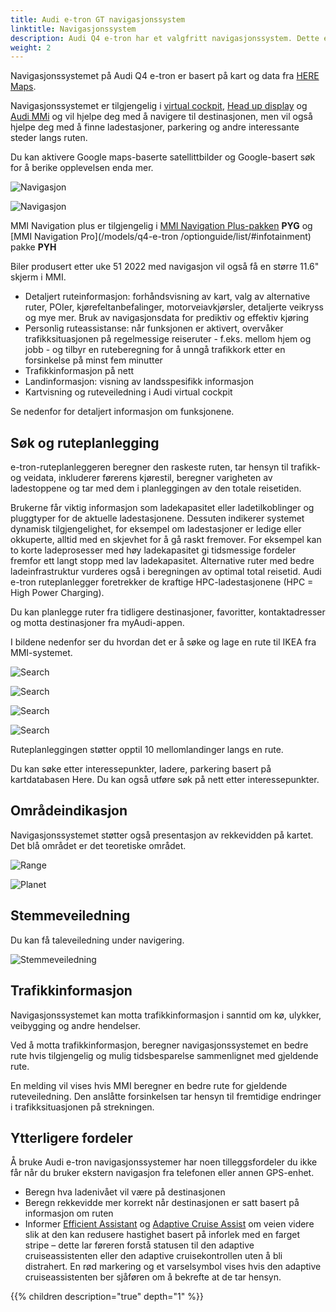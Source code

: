 ```yaml
---
title: Audi e-tron GT navigasjonssystem
linktitle: Navigasjonssystem
description: Audi Q4 e-tron har et valgfritt navigasjonssystem. Dette er MMI Navigation plus-systemet som hjelper deg med å navigere til destinasjonen.
weight: 2
---
```


Navigasjonssystemet på Audi Q4 e-tron er basert på kart og data fra [HERE Maps](https://www.here.com/strategic-alliances/audi/IVIdemo).

Navigasjonssystemet er tilgjengelig i [virtual cockpit](../virtualcockpit/), [Head up display](../headupdisplay/) og [Audi MMi](../mmi/) og vil hjelpe deg med å navigere til destinasjonen, men vil også hjelpe deg med å finne ladestasjoner, parkering og andre interessante steder langs ruten.

Du kan aktivere Google maps-baserte satellittbilder og Google-basert søk for å berike opplevelsen enda mer.

![Navigasjon](navigationmmiscreen.jpg "Navigasjon i MMI hovedskjerm")

![Navigasjon](mminavigationvirtualcockpit.jpg "Navigasjon i virtuell cockpit")

MMI Navigation plus er tilgjengelig i [MMI Navigation Plus-pakken](/models/q4-e-tron/optionguide/list/#infotainment) **PYG** og [MMI Navigation Pro](/models/q4-e-tron /optionguide/list/#infotainment) pakke **PYH**

Biler produsert etter uke 51 2022 med navigasjon vil også få en større 11.6" skjerm i MMI. 


- Detaljert ruteinformasjon: forhåndsvisning av kart, valg av alternative ruter, POIer, kjørefeltanbefalinger, motorveiavkjørsler, detaljerte veikryss og mye mer. Bruk av navigasjonsdata for prediktiv og effektiv kjøring
- Personlig ruteassistanse: når funksjonen er aktivert, overvåker trafikksituasjonen på regelmessige reiseruter - f.eks. mellom hjem og jobb - og tilbyr en ruteberegning for å unngå trafikkork etter en forsinkelse på minst fem minutter
- Trafikkinformasjon på nett
- Landinformasjon: visning av landsspesifikk informasjon
- Kartvisning og ruteveiledning i Audi virtual cockpit

Se nedenfor for detaljert informasjon om funksjonene.

## Søk og ruteplanlegging

e-tron-ruteplanleggeren beregner den raskeste ruten, tar hensyn til trafikk- og veidata, inkluderer førerens kjørestil, beregner varigheten av ladestoppene og tar med dem i planleggingen av den totale reisetiden.

Brukerne får viktig informasjon som ladekapasitet eller ladetilkoblinger og pluggtyper for de aktuelle ladestasjonene. Dessuten indikerer systemet dynamisk tilgjengelighet, for eksempel om ladestasjoner er ledige eller okkuperte, alltid med en skjevhet for å gå raskt fremover. For eksempel kan to korte ladeprosesser med høy ladekapasitet gi tidsmessige fordeler fremfor ett langt stopp med lav ladekapasitet. Alternative ruter med bedre ladeinfrastruktur vurderes også i beregningen av optimal total reisetid. Audi e-tron ruteplanlegger foretrekker de kraftige HPC-ladestasjonene (HPC = High Power Charging).

Du kan planlegge ruter fra tidligere destinasjoner, favoritter, kontaktadresser og motta destinasjoner fra myAudi-appen.

I bildene nedenfor ser du hvordan det er å søke og lage en rute til IKEA fra MMI-systemet.

![Search](search2.jpg "Trinn 2: Velge riktig søkeresultat og trykke start")

![Search](search3.jpg "Trinn 3: Navigasjon informerer om at du ikke har nok lading ved å gå til IKEA og foreslår å legge til lading langs ruten")

![Search](search4.jpg "Trinn 4: Foreslåtte ladestopp inkludert forventet batteriladingstilstand på destinasjonen")

![Search](search5.jpg "Trinn 5: Planlagt rute")

Ruteplanleggingen støtter opptil 10 mellomlandinger langs en rute.

Du kan søke etter interessepunkter, ladere, parkering basert på kartdatabasen Here. Du kan også utføre søk på nett etter interessepunkter.

## Områdeindikasjon

Navigasjonssystemet støtter også presentasjon av rekkevidden på kartet. Det blå området er det teoretiske området.

![Range](range.jpg "Rekkevidden angitt med det blå området")

![Planet](planet.jpg "Du kan dekke hele planeten med din helelektriske Audi")

## Stemmeveiledning

Du kan få taleveiledning under navigering.

![Stemmeveiledning](voiceguidance.jpg "Du kan kontrollere hvor mye stemmeveiledning du trenger")

## Trafikkinformasjon

Navigasjonssystemet kan motta trafikkinformasjon i sanntid om kø, ulykker, veibygging og andre hendelser.

Ved å motta trafikkinformasjon, beregner navigasjonssystemet en bedre rute hvis tilgjengelig og mulig tidsbesparelse sammenlignet med gjeldende rute.

En melding vil vises hvis MMI beregner en bedre rute for gjeldende ruteveiledning. Den anslåtte forsinkelsen tar hensyn til fremtidige endringer i trafikksituasjonen på strekningen.

## Ytterligere fordeler

Å bruke Audi e-tron navigasjonssystemer har noen tilleggsfordeler du ikke får når du bruker ekstern navigasjon fra telefonen eller annen GPS-enhet.

- Beregn hva ladenivået vil være på destinasjonen
- Beregn rekkevidde mer korrekt når destinasjonen er satt basert på informasjon om ruten
- Informer [Efficient Assistant](/models/e-tron/technology/drivingassistance/predictiveefficiencyassist/) og [Adaptive Cruise Assist](/models/e-tron/technology/drivingassistance/adaptivecruiseassist/) om veien videre slik at den kan redusere hastighet basert på inforlek med en farget stripe – dette lar føreren forstå statusen til den adaptive cruiseassistenten eller den adaptive cruisekontrollen uten å bli distrahert. En rød markering og et varselsymbol vises hvis den adaptive cruiseassistenten ber sjåføren om å bekrefte at de tar hensyn.

{{% children description="true" depth="1" %}}
